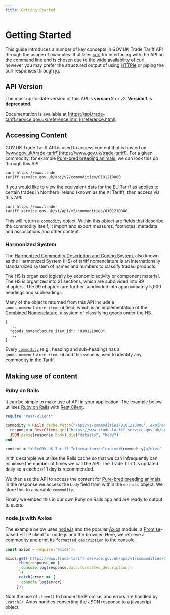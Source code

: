 ```yaml
---
title: Getting Started
---
```


# Getting Started

This guide introduces a number of key concepts in GOV.UK Trade Tariff API through the usage of examples. It utilises [curl](https://curl.haxx.se/) for interfacing with the API on the command line and is chosen due to the wide availability of curl, however you may prefer the structured output of using [HTTPie](https://httpie.org/) or piping the curl responses through [jq](https://stedolan.github.io/jq/).

## API Version

The most up-to-date version of this API is __version 2__ or `v2`. __Version 1__ is **deprecated**.

Documentation is available at [https://api.trade-tariff.service.gov.uk/reference.html](/reference.html).

## Accessing Content

GOV.UK Trade Tariff API is used to access content that is hosted on [www.gov.uk/trade-tariff](https://www.gov.uk/trade-tariff). For a given commodity, for example [Pure-bred breeding animals](https://www.trade-tariff.service.gov.uk/trade-tariff/commodities/0101210000), we can look this up through this API:

```shell
curl https://www.trade-tariff.service.gov.uk/api/v2/commodities/0101210000
```

If you would like to view the equivalent data for the EU Tariff as applies to certain trades in
Northern Ireland (known as the XI Tariff), then access via this API:

```shell
curl https://www.trade-tariff.service.gov.uk/xi/api/v2/commodities/0101210000
```

This will return a [`commodity`][commodity] object. Within this object are fields that describe the commodity itself, it import and export measures, footnotes, metadata and associations and other content.

### Harmonized System

The [Harmonized Commodity Description and Coding System][harmonized-system], also known as the Harmonized System (HS) of tariff nomenclature is an internationally standardized system of names and numbers to classify traded products.

The HS is organized logically by economic activity or component material. The HS is organized into 21 sections, which are subdivided into 99 chapters. The 99 chapters are further subdivided into approximately 5,000 headings and subheadings.

Many of the objects returned from this API include a `goods_nomenclature_item_id` field, which is an implementation of the [Combined Nomenclature][combined-nomenclature], a system of classifying goods under the HS.

```
{
  ...
  "goods_nomenclature_item_id": "0101210000",
  ...
}
```

Every [`commodity`][commodity] (e.g., heading and sub-heading) has a `goods_nomenclature_item_id` and this value is used to identify any commodity in the Tariff.

<!-- The "base" aspect of this field is used as it indicates the root path of this
piece of content as some pieces of content
[span multiple pages][multiple-pages]. -->

<!-- ### Measures

```
{
  ...
  "import_measures": [ 
    {
      "id": 3563221,
      ...
    }
  ],
  "export_measures": [
    {
      "id": 3563221,
      ...
    }
   ],
  ...
}
```

The `import_measures` and `import_measures` fields contain information about measures that affect importing and exporting goods. These fields are arrays, containing a number of `measure` objects, and each of these objects is a single import or export measure that applies to a commodity.
 -->
## Making use of content

### Ruby on Rails

It can be simple to make use of API in your application. The example below utilises [Ruby on Rails](http://rubyonrails.org/) with [Rest Client](https://github.com/rest-client/rest-client).


```ruby
require "rest-client"

commodity = Rails.cache.fetch("/api/v1/commodities/0101210000", expires_in: 1.day) do
  response = RestClient.get("https://www.trade-tariff.service.gov.uk/api/v1/commodities/0101210000", { content_type: "json" })
  JSON.parse(response.body).dig("details", "body")
end

content = "<h1>GOV.UK Tariff Information</h1><div>#{commodity}</div>"
```

In this example we utilise the Rails cache so that we can infrequently can minimise the number of times we call the API. The Trade Tariff is updated daily so a cache of 1 day is recommended.

We then use the API to access the content for [Pure-bred breeding animals](https://www.trade-tariff.service.gov.uk/trade-tariff/commodities/0101210000). In the response we access the `body` field from within the `details` object. We store this to a variable `commodity`.

Finally we embed this in our own Ruby on Rails app and are ready to output to users.

### node.js with Axios

The example below uses [node.js](https://nodejs.org/) and the popular [Axios](https://github.com/axios/axios) module, a [Promise](https://developer.mozilla.org/en-US/docs/Web/JavaScript/Guide/Using_promises)-based HTTP client for node.js and the browser. Here, we retrieve a commodity and print its `formatted_description` to the console.

```javascript
const axios = require('axios');

axios.get('https://www.trade-tariff.service.gov.uk/api/v1/commodities/0101210000')
     .then(response => {
       console.log(response.data.formatted_description);
      })
     .catch(error => {
       console.log(error);
     });
```

Note the use of `.then()` to handle the Promise, and errors are handled by `.catch()`. Axios handles converting the JSON response to a javascript object.


[commodity]: /reference.html#commodity
[harmonized-system]: http://www.wcoomd.org/en/topics/nomenclature/overview/what-is-the-harmonized-system.aspx
[combined-nomenclature]: https://ec.europa.eu/taxation_customs/business/calculation-customs-duties/what-is-common-customs-tariff/combined-nomenclature_en
